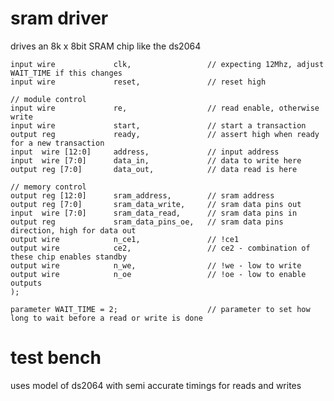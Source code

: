 # sram driver

drives an 8k x 8bit SRAM chip like the ds2064

    input wire             clk,                 // expecting 12Mhz, adjust WAIT_TIME if this changes
    input wire             reset,               // reset high

    // module control
    input wire             re,                  // read enable, otherwise write
    input wire             start,               // start a transaction
    output reg             ready,               // assert high when ready for a new transaction
    input  wire [12:0]     address,             // input address
    input  wire [7:0]      data_in,             // data to write here
    output reg [7:0]       data_out,            // data read is here

    // memory control
    output reg [12:0]      sram_address,        // sram address
    output reg [7:0]       sram_data_write,     // sram data pins out
    input  wire [7:0]      sram_data_read,      // sram data pins in
    output reg             sram_data_pins_oe,   // sram data pins direction, high for data out
    output wire            n_ce1,               // !ce1
    output wire            ce2,                 // ce2 - combination of these chip enables standby
    output wire            n_we,                // !we - low to write
    output wire            n_oe                 // !oe - low to enable outputs
    );

    parameter WAIT_TIME = 2;                    // parameter to set how long to wait before a read or write is done

# test bench

uses model of ds2064 with semi accurate timings for reads and writes
